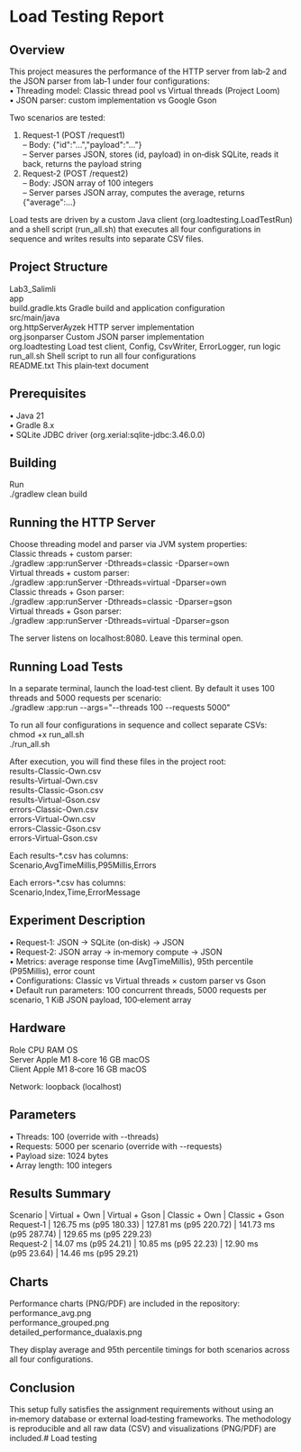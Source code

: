# Load Testing Report

## Overview  
This project measures the performance of the HTTP server from lab‑2 and the JSON parser from lab‑1 under four configurations:  
• Threading model: Classic thread pool vs Virtual threads (Project Loom)  
• JSON parser: custom implementation vs Google Gson  

Two scenarios are tested:  
1. Request‑1 (POST /request1)  
   – Body: {"id":"…","payload":"…"}  
   – Server parses JSON, stores (id, payload) in on‑disk SQLite, reads it back, returns the payload string  
2. Request‑2 (POST /request2)  
   – Body: JSON array of 100 integers  
   – Server parses JSON array, computes the average, returns {"average":…}  

Load tests are driven by a custom Java client (org.loadtesting.LoadTestRun) and a shell script (run_all.sh) that executes all four configurations in sequence and writes results into separate CSV files.

## Project Structure  
Lab3_Salimli  
  app  
    build.gradle.kts          Gradle build and application configuration  
    src/main/java  
      org.httpServerAyzek     HTTP server implementation  
      org.jsonparser          Custom JSON parser implementation  
      org.loadtesting         Load test client, Config, CsvWriter, ErrorLogger, run logic  
  run_all.sh                  Shell script to run all four configurations  
  README.txt                  This plain‑text document  

## Prerequisites  
• Java 21  
• Gradle 8.x  
• SQLite JDBC driver (org.xerial:sqlite-jdbc:3.46.0.0)  

## Building  
Run  
  ./gradlew clean build  

## Running the HTTP Server  
Choose threading model and parser via JVM system properties:  
  Classic threads + custom parser:  
    ./gradlew :app:runServer -Dthreads=classic -Dparser=own  
  Virtual threads + custom parser:  
    ./gradlew :app:runServer -Dthreads=virtual -Dparser=own  
  Classic threads + Gson parser:  
    ./gradlew :app:runServer -Dthreads=classic -Dparser=gson  
  Virtual threads + Gson parser:  
    ./gradlew :app:runServer -Dthreads=virtual -Dparser=gson  

The server listens on localhost:8080. Leave this terminal open.

## Running Load Tests  
In a separate terminal, launch the load‑test client. By default it uses 100 threads and 5000 requests per scenario:  
  ./gradlew :app:run --args="--threads 100 --requests 5000"  

To run all four configurations in sequence and collect separate CSVs:  
  chmod +x run_all.sh  
  ./run_all.sh  

After execution, you will find these files in the project root:  
  results-Classic-Own.csv  
  results-Virtual-Own.csv  
  results-Classic-Gson.csv  
  results-Virtual-Gson.csv  
  errors-Classic-Own.csv  
  errors-Virtual-Own.csv  
  errors-Classic-Gson.csv  
  errors-Virtual-Gson.csv  

Each results-*.csv has columns:  
  Scenario,AvgTimeMillis,P95Millis,Errors  

Each errors-*.csv has columns:  
  Scenario,Index,Time,ErrorMessage  

## Experiment Description  
• Request‑1: JSON → SQLite (on‑disk) → JSON  
• Request‑2: JSON array → in‑memory compute → JSON  
• Metrics: average response time (AvgTimeMillis), 95th percentile (P95Millis), error count  
• Configurations: Classic vs Virtual threads × custom parser vs Gson  
• Default run parameters: 100 concurrent threads, 5000 requests per scenario, 1 KiB JSON payload, 100‑element array  

## Hardware  
Role     CPU               RAM   OS  
Server   Apple M1 8‑core   16 GB macOS  
Client   Apple M1 8‑core   16 GB macOS  

Network: loopback (localhost)

## Parameters  
• Threads: 100 (override with --threads)  
• Requests: 5000 per scenario (override with --requests)  
• Payload size: 1024 bytes  
• Array length: 100 integers  

## Results Summary  
Scenario   | Virtual + Own         | Virtual + Gson         | Classic + Own          | Classic + Gson  
Request‑1  | 126.75 ms (p95 180.33) | 127.81 ms (p95 220.72) | 141.73 ms (p95 287.74)  | 129.65 ms (p95 229.23)  
Request‑2  | 14.07 ms  (p95 24.21)  | 10.85 ms  (p95 22.23)  | 12.90 ms  (p95 23.64)   | 14.46 ms  (p95 29.21)   

## Charts  
Performance charts (PNG/PDF) are included in the repository:  
  performance_avg.png  
  performance_grouped.png  
  detailed_performance_dualaxis.png  

They display average and 95th percentile timings for both scenarios across all four configurations.

## Conclusion  
This setup fully satisfies the assignment requirements without using an in‑memory database or external load‑testing frameworks. The methodology is reproducible and all raw data (CSV) and visualizations (PNG/PDF) are included.# Load testing
